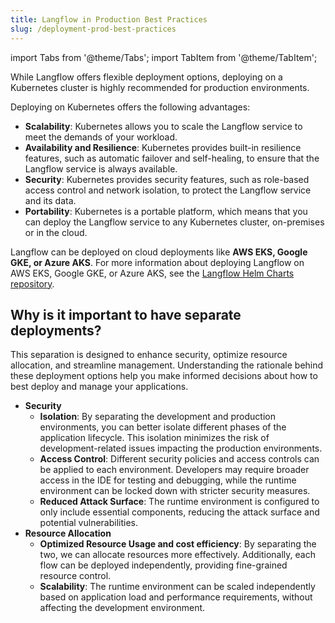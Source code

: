 ```yaml
---
title: Langflow in Production Best Practices
slug: /deployment-prod-best-practices
---
```


import Tabs from '@theme/Tabs';
import TabItem from '@theme/TabItem';

While Langflow offers flexible deployment options, deploying on a Kubernetes cluster is highly recommended for production environments.

Deploying on Kubernetes offers the following advantages:

* **Scalability**: Kubernetes allows you to scale the Langflow service to meet the demands of your workload.
* **Availability and Resilience**: Kubernetes provides built-in resilience features, such as automatic failover and self-healing, to ensure that the Langflow service is always available.
* **Security**: Kubernetes provides security features, such as role-based access control and network isolation, to protect the Langflow service and its data.
* **Portability**: Kubernetes is a portable platform, which means that you can deploy the Langflow service to any Kubernetes cluster, on-premises or in the cloud.

Langflow can be deployed on cloud deployments like **AWS EKS, Google GKE, or Azure AKS**. For more information about deploying Langflow on AWS EKS, Google GKE, or Azure AKS, see the [Langflow Helm Charts repository](https://github.com/langflow-ai/langflow-helm-charts).

## Why is it important to have separate deployments?

This separation is designed to enhance security, optimize resource allocation, and streamline management. Understanding the rationale behind these deployment options help you make informed decisions about how to best deploy and manage your applications.

* **Security**
  * **Isolation**: By separating the development and production environments, you can better isolate different phases of the application lifecycle. This isolation minimizes the risk of development-related issues impacting the production environments.
  * **Access Control**: Different security policies and access controls can be applied to each environment. Developers may require broader access in the IDE for testing and debugging, while the runtime environment can be locked down with stricter security measures.
  * **Reduced Attack Surface**: The runtime environment is configured to only include essential components, reducing the attack surface and potential vulnerabilities.
* **Resource Allocation**
  * **Optimized Resource Usage and cost efficiency**: By separating the two, we can allocate resources more effectively. Additionally, each flow can be deployed independently, providing fine-grained resource control.
  * **Scalability**: The runtime environment can be scaled independently based on application load and performance requirements, without affecting the development environment.


